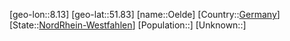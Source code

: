 ﻿---
location: [51.83,8.13]
type: City
tags:
- geo/City


SpocWebEntityId: 35885
isDeleted: false
confidential: public

---
[geo-lon::8.13]
[geo-lat::51.83]
[name::Oelde]
[Country::[Germany](geo/Continent/Europe/Germany.md)]
[State::[NordRhein-Westfahlen](NordRhein-Westfahlen)]
[Population::]
[Unknown::]


